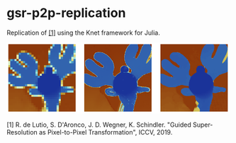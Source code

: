 # gsr-p2p-replication

Replication of [[1]](https://arxiv.org/abs/1904.01501) using the Knet framework for Julia.

![-](results.PNG)

[1] R. de Lutio, S. D'Aronco, J. D. Wegner, K. Schindler. "Guided Super-Resolution as Pixel-to-Pixel Transformation", ICCV, 2019.
